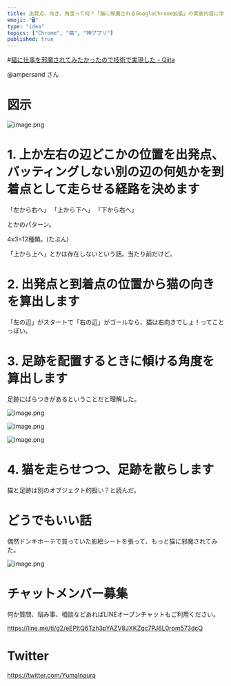 ```yaml
---
title: 出発点、向き、角度って何？「猫に邪魔されるGoogleChrome拡張」の実装内容に学びたい。
emoji: "🖥"
type: "idea"
topics: ["Chrome", "猫", "神アプリ"]
published: true
---
```


#[猫に仕事を邪魔されてみたかったので技術で実現した - Qiita](https://qiita.com/ampersand/items/7180f657b3d0a0c05734)

@ampersand さん

# 図示

![image.png](https://qiita-image-store.s3.amazonaws.com/0/89618/a57ed46f-178b-57ef-2154-4632415f5990.png)

# 1. 上か左右の辺どこかの位置を出発点、バッティングしない別の辺の何処かを到着点として走らせる経路を決めます

「左から右へ」
「上から下へ」
「下から右へ」

とかのパターン。

4x3=12種類。(たぶん)

「上から上へ」とかは存在しないという話。当たり前だけど。

# 2. 出発点と到着点の位置から猫の向きを算出します

「左の辺」がスタートで「右の辺」がゴールなら、猫は右向きでしょ！ってことっぽい。

# 3. 足跡を配置するときに傾ける角度を算出します

足跡にばらつきがあるということだと理解した。

![image.png](https://qiita-image-store.s3.amazonaws.com/0/89618/d311227c-cd3e-a0b4-0504-751562bff7b1.png)

![image.png](https://qiita-image-store.s3.amazonaws.com/0/89618/0b8c82a3-e438-1c02-8c19-325551d52d67.png)

![image.png](https://qiita-image-store.s3.amazonaws.com/0/89618/6d33a06a-6779-4aa3-1b34-26509a55cef9.png)



# 4. 猫を走らせつつ、足跡を散らします

猫と足跡は別のオブジェクト的扱い？と読んだ。


# どうでもいい話

偶然ドンキホーテで買っていた影絵シートを張って、もっと猫に邪魔されてみた。


![image.png](https://qiita-image-store.s3.amazonaws.com/0/89618/4bfc8bcd-7764-7de2-35f6-75c6698feb66.png)










<!-- Update From Qiita API -->

# チャットメンバー募集


何か質問、悩み事、相談などあればLINEオープンチャットもご利用ください。

https://line.me/ti/g2/eEPltQ6Tzh3pYAZV8JXKZqc7PJ6L0rpm573dcQ





# Twitter


https://twitter.com/YumaInaura


<!-- Update From Qiita API -->


